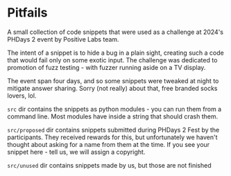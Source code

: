 # Pitfails

A small collection of code snippets that were used as a challenge at 
2024's PHDays 2 event by Positive Labs team.

The intent of a snippet is to hide a bug in a plain sight, creating such a code
that would fail only on some exotic input. The challenge was dedicated to promotion of
fuzz testing - with fuzzer running aside on a TV display.

The event span four days, and so some snippets were tweaked at night
to mitigate answer sharing. Sorry (not really) about that, free branded 
socks lovers, lol.

`src` dir contains the snippets as python modules - you can run them from a command line. Most modules 
have inside a string that should crash them.

`src/proposed` dir contains snippets submitted during PHDays 2 Fest by the participants. They received 
rewards for this, but unfortunately we haven't thought about asking for a name from them at the time. 
If you see your snippet here - tell us, we will assign a copyright.

`src/unused` dir contains snippets made by us, but those are not finished